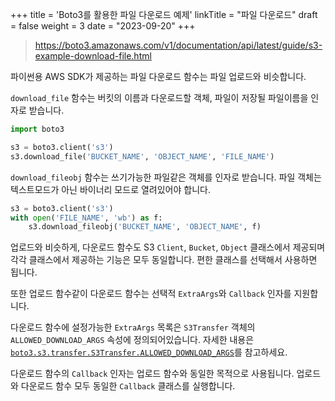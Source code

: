 +++
title = 'Boto3를 활용한 파일 다운로드 예제'
linkTitle = "파일 다운로드"
draft = false
weight = 3
date = "2023-09-20"
+++

> https://boto3.amazonaws.com/v1/documentation/api/latest/guide/s3-example-download-file.html

파이썬용 AWS SDK가 제공하는 파일 다운로드 함수는 파일 업로드와 비슷합니다.

`download_file` 함수는 버킷의 이름과 다운로드할 객체, 파일이 저장될 파일이름을 인자로 받습니다.

```python
import boto3

s3 = boto3.client('s3')
s3.download_file('BUCKET_NAME', 'OBJECT_NAME', 'FILE_NAME')
```

`download_fileobj` 함수는 쓰기가능한 파일같은 객체를 인자로 받습니다.
파일 객체는 텍스트모드가 아닌 바이너리 모드로 열려있어야 합니다.

```python
s3 = boto3.client('s3')
with open('FILE_NAME', 'wb') as f:
    s3.download_fileobj('BUCKET_NAME', 'OBJECT_NAME', f)
```

업로드와 비슷하게, 다운로드 함수도 S3 `Client`, `Bucket`, `Object` 클래스에서 제공되며 각각 클래스에서 제공하는 기능은 모두 동일합니다.
편한 클래스를 선택해서 사용하면 됩니다.

또한 업로드 함수같이 다운로드 함수는 선택적 `ExtraArgs`와 `Callback` 인자를 지원합니다.

다운로드 함수에 설정가능한 `ExtraArgs` 목록은 `S3Transfer` 객체의 `ALLOWED_DOWNLOAD_ARGS` 속성에 정의되어있습니다.
자세한 내용은 [`boto3.s3.transfer.S3Transfer.ALLOWED_DOWNLOAD_ARGS`](https://boto3.amazonaws.com/v1/documentation/api/latest/reference/customizations/s3.html#boto3.s3.transfer.S3Transfer.ALLOWED_DOWNLOAD_ARGS)를 참고하세요.

다운로드 함수의 `Callback` 인자는 업로드 함수와 동일한 목적으로 사용됩니다.
업로드와 다운로드 함수 모두 동일한 `Callback` 클래스를 실행합니다.